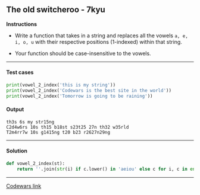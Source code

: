 ## The old switcheroo - 7kyu

**Instructions**

- Write a function that takes in a string and replaces all the vowels `a, e, i, o, u` with their respective positions (1-indexed) within that string.

- Your function should be case-insensitive to the vowels.

---

#### Test cases

```python
print(vowel_2_index('this is my string'))
print(vowel_2_index('Codewars is the best site in the world'))
print(vowel_2_index('Tomorrow is going to be raining'))
```

#### Output 

```
th3s 6s my str15ng
C2d4w6rs 10s th15 b18st s23t25 27n th32 w35rld
T2m4rr7w 10s g1415ng t20 b23 r2627n29ng
```

---

#### Solution

```python
def vowel_2_index(st):
    return ''.join(str(i) if c.lower() in 'aeiou' else c for i, c in enumerate(st, 1))
```

---

[Codewars link](https://www.codewars.com/kata/55d410c492e6ed767000004f)
